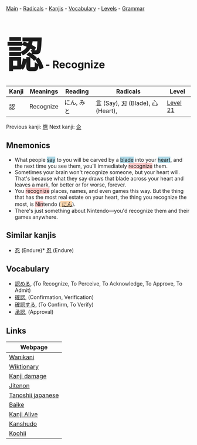 <style> bigfont {font-size: 100px}</style>
[Main](../index.md) -
[Radicals](../radicals.md) -
[Kanjis](../kanjis.md) -
[Vocabulary](../vocabulary.md) -
[Levels](../levels.md) -
[Grammar](../grammar.md)
# <bigfont> 認</bigfont> - Recognize 

| Kanji | Meanings | Reading | Radicals | Level |
| --- | --- | --- | --- | --- |
| 認 | Recognize | にん, みと | [言](../radicals/言.md) (Say), [刃](../radicals/刃.md) (Blade), [心](../radicals/心.md) (Heart),  | [Level 21](../levels/wk_level21.md) |

Previous kanji: [際](際.md) Next kanji: [企](企.md) 

## Mnemonics
 * What people <span style="background-color:#ADD8E6"> say</span> to you will be carved by a <span style="background-color:#ADD8E6"> blade</span> into your <span style="background-color:#ADD8E6"> heart</span>, and the next time you see them, you'll immediately <span style="background-color:#ffcccb"> recognize</span> them.
* Sometimes your brain won't recognize someone, but your heart will. That's because what they say draws that blade across your heart and leaves a mark, for better or for worse, forever.
* You <span style="background-color:#ffcccb"> recognize</span> places, names, and even games this way. But the thing that has the most real estate on your heart, the thing you recognize the most, is <span style="background-color:#ffcccb"> Nin</span>tendo (<span style="background-color:#fed8b1"> [にん](https://jisho.org/search/にん)</span>).
* There's just something about Nintendo—you'd recognize them and their games anywhere.


## Similar kanjis
 * [忍](忍.md) (Endure)* [忍](忍.md) (Endure)


## Vocabulary
 * [認める](../vocabulary/認.md), (To Recognize, To Perceive, To Acknowledge, To Approve, To Admit)
* [確認](../vocabulary/認.md), (Confirmation, Verification)
* [確認する](../vocabulary/認.md), (To Confirm, To Verify)
* [承認](../vocabulary/認.md), (Approval)



## Links 

| Webpage |
| --- |
| [Wanikani          ](https://www.wanikani.com/kanji/認) |
| [Wiktionary        ](https://en.wiktionary.org/wiki/認) |
| [Kanji damage      ](http://www.kanjidamage.com/kanji/search?utf8=✓&q=認) |
| [Jitenon           ](https://jitenon.com/kanji/認) |
| [Tanoshii japanese ](https://www.tanoshiijapanese.com/dictionary/kanji.cfm?k=認) |
| [Baike             ](https://baike.baidu.com/item/認) |
| [Kanji Alive       ](https://app.kanjialive.com/認) |
| [Kanshudo          ](https://www.kanshudo.com/searchmn?q=認) |
| [Koohii            ](https://kanji.koohii.com/study/kanji/認) |
